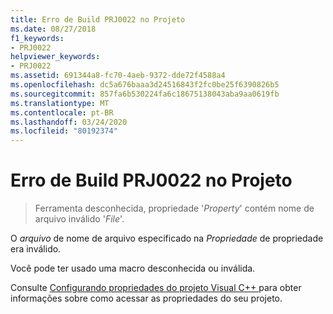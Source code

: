 ```yaml
---
title: Erro de Build PRJ0022 no Projeto
ms.date: 08/27/2018
f1_keywords:
- PRJ0022
helpviewer_keywords:
- PRJ0022
ms.assetid: 691344a8-fc70-4aeb-9372-dde72f4588a4
ms.openlocfilehash: dc5a676baaa3d24516843f2fc0be25f6390826b5
ms.sourcegitcommit: 857fa6b530224fa6c18675138043aba9aa0619fb
ms.translationtype: MT
ms.contentlocale: pt-BR
ms.lasthandoff: 03/24/2020
ms.locfileid: "80192374"
---
```

# <a name="project-build-error-prj0022"></a>Erro de Build PRJ0022 no Projeto

> Ferramenta desconhecida, propriedade '*Property*' contém nome de arquivo inválido '*File*'.

O *arquivo* de nome de arquivo especificado na *Propriedade* de propriedade era inválido.

Você pode ter usado uma macro desconhecida ou inválida.

Consulte [Configurando propriedades do projeto Visual C++ ](../../build/working-with-project-properties.md) para obter informações sobre como acessar as propriedades do seu projeto.
